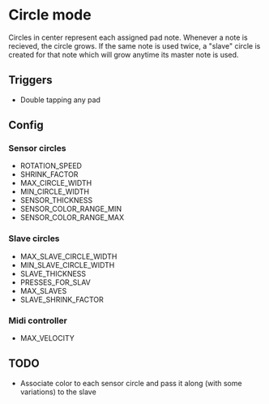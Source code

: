 Circle mode
=======

Circles in center represent each assigned pad note. Whenever a note is recieved, the circle grows. If the same note is used twice, a "slave" circle is created for that note which will grow anytime its master note is used.

## Triggers
- Double tapping any pad

## Config
### Sensor circles
- ROTATION_SPEED
- SHRINK_FACTOR
- MAX_CIRCLE_WIDTH
- MIN_CIRCLE_WIDTH
- SENSOR_THICKNESS
- SENSOR_COLOR_RANGE_MIN
- SENSOR_COLOR_RANGE_MAX

### Slave circles
- MAX_SLAVE_CIRCLE_WIDTH
- MIN_SLAVE_CIRCLE_WIDTH
- SLAVE_THICKNESS
- PRESSES_FOR_SLAV
- MAX_SLAVES
- SLAVE_SHRINK_FACTOR

### Midi controller
- MAX_VELOCITY

## TODO
- Associate color to each sensor circle and pass it along (with some variations) to the slave